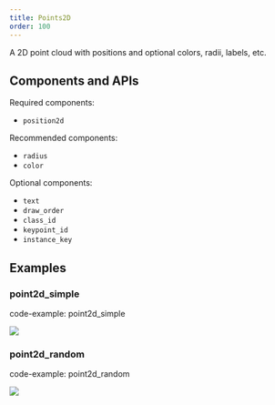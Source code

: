 ```yaml
---
title: Points2D
order: 100
---
```


A 2D point cloud with positions and optional colors, radii, labels, etc.

## Components and APIs

Required components:
* `position2d`

Recommended components:
* `radius`
* `color`

Optional components:
* `text`
* `draw_order`
* `class_id`
* `keypoint_id`
* `instance_key`

## Examples

### point2d_simple

code-example: point2d_simple

<picture>
  <source media="(max-width: 480px)" srcset="https://static.rerun.io/point2d_simple/a8e801958bce5aa4e080659c033630f86ce95f71/480w.png">
  <source media="(max-width: 768px)" srcset="https://static.rerun.io/point2d_simple/a8e801958bce5aa4e080659c033630f86ce95f71/768w.png">
  <source media="(max-width: 1024px)" srcset="https://static.rerun.io/point2d_simple/a8e801958bce5aa4e080659c033630f86ce95f71/1024w.png">
  <source media="(max-width: 1200px)" srcset="https://static.rerun.io/point2d_simple/a8e801958bce5aa4e080659c033630f86ce95f71/1200w.png">
  <img src="https://static.rerun.io/point2d_simple/a8e801958bce5aa4e080659c033630f86ce95f71/full.png">
</picture>

### point2d_random

code-example: point2d_random

<picture>
  <source media="(max-width: 480px)" srcset="https://static.rerun.io/point2d_random/8e8ac75373677bd72bd3f56a15e44fcab309a168/480w.png">
  <source media="(max-width: 768px)" srcset="https://static.rerun.io/point2d_random/8e8ac75373677bd72bd3f56a15e44fcab309a168/768w.png">
  <source media="(max-width: 1024px)" srcset="https://static.rerun.io/point2d_random/8e8ac75373677bd72bd3f56a15e44fcab309a168/1024w.png">
  <source media="(max-width: 1200px)" srcset="https://static.rerun.io/point2d_random/8e8ac75373677bd72bd3f56a15e44fcab309a168/1200w.png">
  <img src="https://static.rerun.io/point2d_random/8e8ac75373677bd72bd3f56a15e44fcab309a168/full.png">
</picture>

